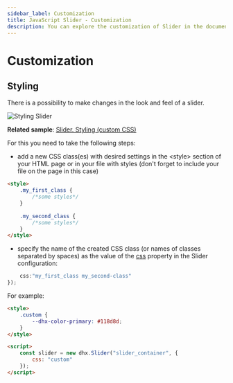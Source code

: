 ```yaml
---
sidebar_label: Customization
title: JavaScript Slider - Customization 
description: You can explore the customization of Slider in the documentation of the DHTMLX JavaScript UI library. Browse developer guides and API reference, try out code examples and live demos, and download a free 30-day evaluation version of DHTMLX Suite.
---
```


# Customization

## Styling

There is a possibility to make changes in the look and feel of a slider. 

![Styling Slider](../assets/slider/custom_style.png)

**Related sample**: [Slider. Styling (custom CSS)](https://snippet.dhtmlx.com/ewizud5e)

For this you need to take the following steps:

- add a new CSS class(es) with desired settings in the &lt;style&gt; section of your HTML page or in your file with styles (don't forget to include your file on the page in this case)

```html
<style>
	.my_first_class {
		/*some styles*/
	}
    
    .my_second_class {
		/*some styles*/
	}
</style>
```

- specify the name of the created CSS class (or names of classes separated by spaces) as the value of the [css](slider/api/slider_css_config.md) property in the Slider configuration:

```javascript
    css:"my_first_class my_second-class"
});
```

For example:

```html
<style>
    .custom {
        --dhx-color-primary: #118d8d;
    }
</style>

<script>
	const slider = new dhx.Slider("slider_container", {
    	css: "custom"
	});
</script>
```
